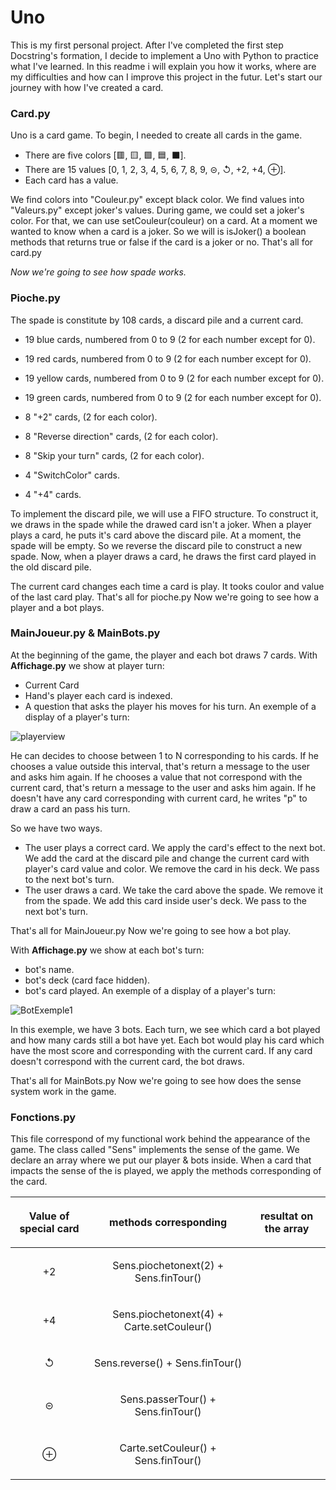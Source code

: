 # Uno
This is my first personal project. After I've completed the first step Docstring's formation, I decide to implement a Uno with Python to practice what I've learned.
In this readme i will explain you how it works, where are my difficulties and how can I improve this project in the futur.
Let's start our journey with how I've created a card.

  ### Card.py
Uno is a card game. To begin, I needed to create all cards in the game. 
* There are five colors [🟥, 🟨, 🟩, 🟦, ⬛]. 
* There are 15 values [0, 1, 2, 3, 4, 5, 6, 7, 8, 9, ⊝, ↺, +2, +4, ⊕].
* Each card has a value.

We find colors into "Couleur.py" except black color.
We find values into "Valeurs.py" except joker's values.
During game, we could set a joker's color. For that, we can use setCouleur(couleur) on a card.
At a moment we wanted to know when a card is a joker. So we will is isJoker() a boolean methods that returns true or false if the card is a joker or no.
That's all for card.py

*Now we're going to see how spade works.*

  ### Pioche.py
The spade is constitute by 108 cards, a discard pile and a current card.
* 19 blue cards, numbered from 0 to 9 (2 for each number except for 0).
- 19 red cards, numbered from 0 to 9 (2 for each number except for 0).
+ 19 yellow cards, numbered from 0 to 9 (2 for each number except for 0).
* 19 green cards, numbered from 0 to 9 (2 for each number except for 0).

- 8 "+2" cards, (2 for each color).
+ 8 "Reverse direction" cards, (2 for each color).
* 8 "Skip your turn" cards, (2 for each color).
- 4 "SwitchColor" cards.
+ 4 "+4" cards.

To implement the discard pile, we will use a FIFO structure.
To construct it, we draws in the spade while the drawed card isn't a joker. 
When a player plays a card, he puts it's card above the discard pile.
At a moment, the spade will be empty. So we reverse the discard pile to construct a new spade.
Now, when a player draws a card, he draws the first card played in the old discard pile.

The current card changes each time a card is play.
It tooks coulor and value of the last card play.
That's all for pioche.py
Now we're going to see how a player and a bot plays.

  ### MainJoueur.py & MainBots.py
At the beginning of the game, the player and each bot draws 7 cards.
With **Affichage.py** we show at player turn:
- Current Card
- Hand's player each card is indexed.
- A question that asks the player his moves for his turn.
An exemple of a display of a player's turn:

![playerview](https://github.com/DezJDev/Uno/assets/144434644/5a4abe55-2dd8-489c-adf4-13e5ac1c10d3)

He can decides to choose between 1 to N corresponding to his cards.
If he chooses a value outside this interval, that's return a message to the user and asks him again.
If he chooses a value that not correspond with the current card, that's return a message to the user and asks him again.
If he doesn't have any card corresponding with current card, he writes "p" to draw a card an pass his turn.

So we have two ways.
* The user plays a correct card. We apply the card's effect to the next bot. We add the card at the discard pile and change the current card with player's card value and color. We remove the card in his deck. We pass to the next bot's turn.
* The user draws a card. We take the card above the spade. We remove it from the spade. We add this card inside user's deck. We pass to the next bot's turn.

That's all for MainJoueur.py
Now we're going to see how a bot play.

With **Affichage.py** we show at each bot's turn:
- bot's name.
- bot's deck (card face hidden).
- bot's card played.
An exemple of a display of a player's turn:


![BotExemple1](https://github.com/DezJDev/Uno/assets/144434644/750ae950-d2b7-40fa-8208-c1a4782e6854)

In this exemple, we have 3 bots. Each turn, we see which card a bot played and how many cards still a bot have yet.
Each bot would play his card which have the most score and corresponding with the current card.
If any card doesn't correspond with the current card, the bot draws. 

That's all for MainBots.py
Now we're going to see how does the sense system work in the game.

### Fonctions.py
This file correspond of my functional work behind the appearance of the game.
The class called "Sens" implements the sense of the game.
We declare an array where we put our player & bots inside.
When a card that impacts the sense of the is played, we apply the methods corresponding of the card.

| <p align="center">Value of special card</p>  | <p align="center">methods corresponding</p>                     | <p align="center">resultat on the array</p>  |
|:---------------------------------------------|:--------------------------------------------------------------- |:---------------------------------------------|
|<p align="center">+2</p>                      |<p align="center">Sens.piochetonext(2) + Sens.finTour()</p>      |<p align="center"></p>|
|<p align="center">+4</p>                      |<p align="center">Sens.piochetonext(4) + Carte.setCouleur()</p>  |<p align="center"></p>|
|<p align="center">↺</p>                       |<p align="center">Sens.reverse() + Sens.finTour()</p>            |<p align="center"></p>|
|<p align="center">⊝</p>                      |<p align="center">Sens.passerTour() + Sens.finTour()</p>         |<p align="center"></p>|
|<p align="center">⊕</p>                      |<p align="center">Carte.setCouleur() + Sens.finTour()</p>        |<p align="center"></p>|

